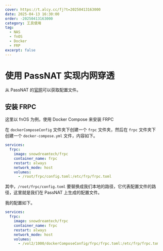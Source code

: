 ```yaml
---
cover: https://t.alcy.cc/fj?t=20250413163000
date: 2025-04-13 16:30:00
order: -20250413163000
category: 工具使用
tag:
  - NAS
  - fnOS
  - Docker
  - FRP
excerpt: false
---
```


# 使用 PassNAT 实现内网穿透

从 PassNAT 的[官网](https://www.passnat.com)可以获取配置文件。

## 安装 FRPC

这里以 fnOS 为例，使用 Docker Compose 来安装 FRPC

在 `dockerComposeConfig` 文件夹下创建一个 `frpc` 文件夹，然后在 `frpc` 文件夹下创建一个 `docker-compose.yml` 文件，内容如下。

```yaml
services:
  frpc:
    image: snowdreamtech/frpc
    container_name: frpc
    restart: always
    network_mode: host
    volumes:
      - /root/frpc/config.toml:/etc/frp/frpc.toml
```

其中，`/root/frpc/config.toml` 要替换成我们本地的路径，它代表配置文件的路径，这里就是我们在 PassNAT 上生成的配置文件。

我的配置如下。

```yaml
services:
  frpc:
    image: snowdreamtech/frpc
    container_name: frpc
    restart: always
    network_mode: host
    volumes:
      - /vol2/1000/dockerComposeConfig/frpc/frpc.toml:/etc/frp/frpc.toml
```
